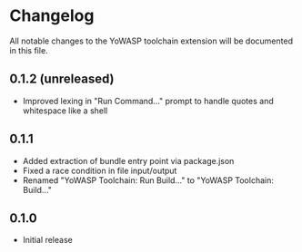 # Changelog

All notable changes to the YoWASP toolchain extension will be documented in this file.

## 0.1.2 (unreleased)

- Improved lexing in "Run Command..." prompt to handle quotes and whitespace like a shell

## 0.1.1

- Added extraction of bundle entry point via package.json
- Fixed a race condition in file input/output
- Renamed "YoWASP Toolchain: Run Build..." to "YoWASP Toolchain: Build..."

## 0.1.0

- Initial release